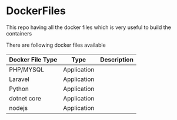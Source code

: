 # DockerFiles

This repo having all the docker files which is very useful to build the containers


There are following docker files available 

| Docker File Type      | Type          | Description |
| -------------         | ------------- | ------------- | 
| PHP/MYSQL             | Application   |               |
| Laravel               | Application   |               |
| Python                | Application   |               |
| dotnet core           | Application   |               |
| nodejs                | Application   |               |